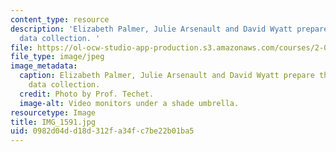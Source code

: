 ```yaml
---
content_type: resource
description: 'Elizabeth Palmer, Julie Arsenault and David Wyatt prepare the dock for
  data collection. '
file: https://ol-ocw-studio-app-production.s3.amazonaws.com/courses/2-011-introduction-to-ocean-science-and-engineering-spring-2006/0982d04dd18d312fa34fc7be22b01ba5_IMG_1591.jpg
file_type: image/jpeg
image_metadata:
  caption: Elizabeth Palmer, Julie Arsenault and David Wyatt prepare the dock for
    data collection.
  credit: Photo by Prof. Techet.
  image-alt: Video monitors under a shade umbrella.
resourcetype: Image
title: IMG_1591.jpg
uid: 0982d04d-d18d-312f-a34f-c7be22b01ba5
---
```

